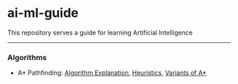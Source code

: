# ai-ml-guide

This repository serves a guide for learning Artificial Intelligence

---
### Algorithms
- A* Pathfinding: [Algorithm Explanation](https://www.youtube.com/watch?v=-L-WgKMFuhE), [Heuristics](https://theory.stanford.edu/~amitp/GameProgramming/Heuristics.html#S7), [Variants of A*](https://theory.stanford.edu/~amitp/GameProgramming/Variations.html)
